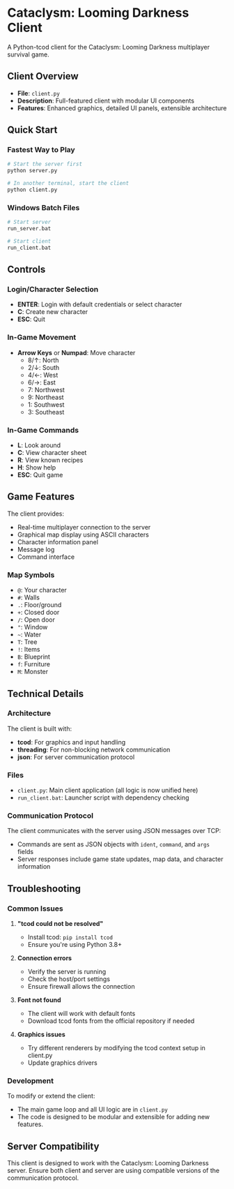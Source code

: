 # Cataclysm: Looming Darkness Client

A Python-tcod client for the Cataclysm: Looming Darkness multiplayer survival game.

## Client Overview

- **File**: `client.py`
- **Description**: Full-featured client with modular UI components
- **Features**: Enhanced graphics, detailed UI panels, extensible architecture

## Quick Start

### Fastest Way to Play
```bash
# Start the server first
python server.py

# In another terminal, start the client
python client.py
```

### Windows Batch Files
```bash
# Start server
run_server.bat

# Start client
run_client.bat
```

## Controls

### Login/Character Selection
- **ENTER**: Login with default credentials or select character
- **C**: Create new character
- **ESC**: Quit

### In-Game Movement
- **Arrow Keys** or **Numpad**: Move character
  - 8/↑: North
  - 2/↓: South
  - 4/←: West
  - 6/→: East
  - 7: Northwest
  - 9: Northeast
  - 1: Southwest
  - 3: Southeast

### In-Game Commands
- **L**: Look around
- **C**: View character sheet
- **R**: View known recipes
- **H**: Show help
- **ESC**: Quit game

## Game Features

The client provides:
- Real-time multiplayer connection to the server
- Graphical map display using ASCII characters
- Character information panel
- Message log
- Command interface

### Map Symbols
- `@`: Your character
- `#`: Walls
- `.`: Floor/ground
- `+`: Closed door
- `/`: Open door
- `"`: Window
- `~`: Water
- `T`: Tree
- `!`: Items
- `B`: Blueprint
- `f`: Furniture
- `M`: Monster

## Technical Details

### Architecture
The client is built with:
- **tcod**: For graphics and input handling
- **threading**: For non-blocking network communication
- **json**: For server communication protocol

### Files
- `client.py`: Main client application (all logic is now unified here)
- `run_client.bat`: Launcher script with dependency checking

### Communication Protocol
The client communicates with the server using JSON messages over TCP:
- Commands are sent as JSON objects with `ident`, `command`, and `args` fields
- Server responses include game state updates, map data, and character information

## Troubleshooting

### Common Issues

1. **"tcod could not be resolved"**
   - Install tcod: `pip install tcod`
   - Ensure you're using Python 3.8+

2. **Connection errors**
   - Verify the server is running
   - Check the host/port settings
   - Ensure firewall allows the connection

3. **Font not found**
   - The client will work with default fonts
   - Download tcod fonts from the official repository if needed

4. **Graphics issues**
   - Try different renderers by modifying the tcod context setup in client.py
   - Update graphics drivers

### Development

To modify or extend the client:
- The main game loop and all UI logic are in `client.py`
- The code is designed to be modular and extensible for adding new features.

## Server Compatibility

This client is designed to work with the Cataclysm: Looming Darkness server. Ensure both client and server are using compatible versions of the communication protocol.
